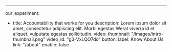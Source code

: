 ---
our_experiment:
  - title: Accountability that works for you
    description: Lorem ipsum dolor sit amet, consectetur adipiscing elit. Morbi egestas Werat viverra id et aliquet. vulputate egestas sollicitudin.
    video:
      thumbnail: "/images/intro-thumbnail.png"
      video_id: "g3-VxLQO7do"
    button:
      label: Know About Us
      link: "/about"
      enable: false